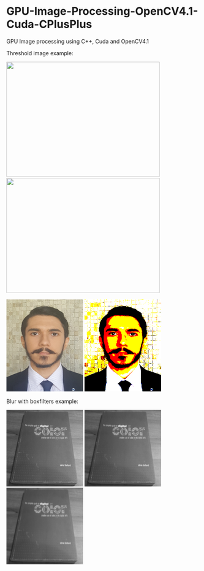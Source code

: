 # GPU-Image-Processing-OpenCV4.1-Cuda-CPlusPlus
GPU Image processing using C++, Cuda and OpenCV4.1

Threshold image example:
<p>
  <img width="400" height="300" src="original.avi">
  <img width="400" height="300" src="resoult.avi">
</p>

<p>
  <img width="200" height="240" src="template.png">
  <img width="200" height="240" src="thresholdedImage.png">
</p>


Blur with boxfilters example:
<p>
  <img width="200" height="200" src="Blurred3x3.png">
  <img width="200" height="200" src="Blurred5x5.png">
  <img width="200" height="200" src="Blurred7x7.png">
</p>
